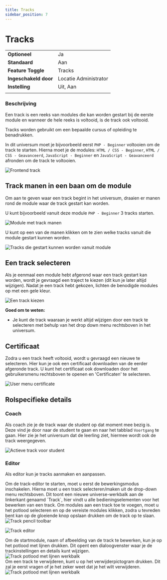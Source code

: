 ```yaml
---
title: Tracks
sidebar_position: 7
---
```


# Tracks

|                       |                       |
|-----------------------|-----------------------|
| **Optioneel**         | Ja                    |
| **Standaard**         | Aan                   |
| **Feature Toggle**    | Tracks                |
| **Ingeschakeld door** | Locatie Administrator |
| **Instelling**        | Uit, Aan              |
|                       |                       |

### Beschrijving

Een track is een reeks van modules die kan worden gestart bij de eerste module en wanneer de hele reeks is voltooid, is de
track ook voltooid.

Tracks worden gebruikt om een bepaalde cursus of opleiding te benadrukken.

In dit universum moet je bijvoorbeeld eerst `PHP - Beginner` voltooien om de track te starten. 
Hierna moet je de modules: `HTML / CSS - Beginner`, `HTML / CSS - Geavanceerd`, `JavaScript - Beginner` en `JavaScript - Geavanceerd` afronden om de track te voltooien.

![Frontend track](/img/docs/tracks/track.png)

## Track manen in een baan om de module

Om aan te geven waar een track begint in het universum, draaien er manen rond de module waar de track gestart kan worden.

U kunt bijvoorbeeld vanuit deze module `PHP - Beginner` 3 tracks starten.

![Module met track manen](/img/docs/tracks/module-track-moons.png)

U kunt op een van de manen klikken om te zien welke tracks vanuit die module gestart kunnen worden.

![Tracks die gestart kunnen worden vanuit module](/img/docs/tracks/track-picker-dialog.png)

## Een track selecteren

Als je eenmaal een module hebt afgerond waar een track gestart kan worden, wordt je gevraagd een traject te kiezen (dit kun je later altijd wijzigen).
Nadat je een track hebt gekozen, lichten de benodigde modules op met een gele kleur.

![Een track kiezen](/img/docs/tracks/track-picker-dialog-2.png)

**Goed om te weten:**

- Je kunt de track waaraan je werkt altijd wijzigen door een track te selecteren met behulp van het drop down menu rechtsboven in het universum.

## Certificaat

Zodra u een track heeft voltooid, wordt u gevraagd een nieuwe te selecteren.
Hier kun je ook een certificaat downloaden van de eerder afgeronde track.
U kunt het certificaat ook downloaden door het gebruikersmenu rechtsboven te openen en 'Certificaten' te selecteren.

![User menu certificate](/img/docs/tracks/user-menu-certificate.png)

## Rolspecifieke details

### Coach

Als coach zie je de track waar de student op dat moment mee bezig is. Deze vind je door naar de student te gaan en naar het tabblad `Voortgang` te gaan.
Hier zie je het universum dat de leerling ziet, hiermee wordt ook de track weergegeven.

![Actieve track voor student](/img/docs/tracks/student-track-coach-showcase.png)

### Editor

Als editor kun je tracks aanmaken en aanpassen.

<div class="flex space-between">
Om de track-editor te starten, moet u eerst de bewerkingsmodus inschakelen. Hierna moet u een track selecteren/maken uit de
drop-down menu rechtsboven.
Dit toont een nieuwe universe-werkbalk aan de linkerkant genaamd `Track`, hier vindt u alle bedieningselementen voor het bewerken van een
track.
Om modules aan een track toe te voegen, moet u het potlood selecteren en op de vereiste modules klikken, zodra u tevreden bent
kan op de gloeiende knop opslaan drukken om de track op te slaan.

<img alt="Track pencil toolbar" className="margin-left-small" src="/nl/img/docs/universe/tools-track-edit-track.png"/>
</div>

![Track editor](/img/docs/tracks/track-editor.gif)

<div className="flex space-between">
Om de startmodule, naam of afbeelding van de track te bewerken, kun je op het potlood met lijnen drukken. Dit opent een dialoogvenster waar
je de trackinstellingen en details kunt wijzigen.

<img alt="Track potlood met lijnen werkbalk" className="margin-left-small" src="/nl/img/docs/universe/tools-track-edit-details.png"/>
</div>

<div className="flex space-between margin-top-small">
Om een track te verwijderen, kunt u op het verwijderpictogram drukken. Dit zal je eerst vragen of je het zeker weet dat je het wilt verwijderen.

<img alt="Track potlood met lijnen werkbalk" className="margin-left-small" src="/nl/img/docs/universe/tools-track-delete.png"/>
</div>

